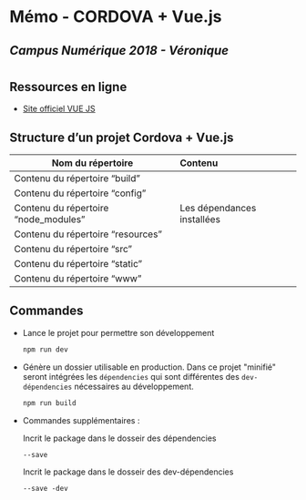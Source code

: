 # Mémo - CORDOVA + Vue.js
## *Campus Numérique 2018 - Véronique*
#
## Ressources en ligne

* [Site officiel VUE JS](https://fr.vuejs.org/index.html)

## Structure d’un projet Cordova + Vue.js

| Nom du répertoire	| Contenu |
| ------------- |:------------- |
| Contenu du répertoire “build”  |  | 
| Contenu du répertoire “config” |	|
| Contenu du répertoire “node_modules” | Les dépendances installées	|
| Contenu du répertoire “resources” |	 |
| Contenu du répertoire “src” |	|
| Contenu du répertoire “static” | |
| Contenu du répertoire “www” | |

## Commandes

* Lance le projet pour permettre son développement
    ```html
    npm run dev
    ```
* Génère un dossier utilisable en production. Dans ce projet "minifié" seront intégrées les `dépendencies` qui sont différentes des `dev-dépendencies` nécessaires au développement.

    ```html
    npm run build
    ```
* Commandes supplémentaires :
    
    Incrit le package dans le dosseir des dépendencies

    ```html
   --save
    ```
    Incrit le package dans le dosseir des dev-dépendencies

    ```html
   --save -dev
    ```

